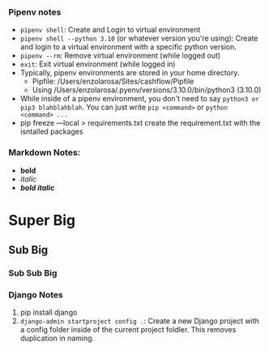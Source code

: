 
### Pipenv notes
- `pipenv shell`: Create and Login to virtual environment
- `pipenv shell --python 3.10` (or whatever version you're using): Create and login to a virtual environment with a specific python version.
- `pipenv --rm`: Remove virtual environment (while logged out)
- `exit`: Exit virtual environment (while logged in)
- Typically, pipenv environments are stored in your home directory.
    - Pipfile: /Users/enzolarosa/Sites/cashflow/Pipfile
    - Using /Users/enzolarosa/.pyenv/versions/3.10.0/bin/python3 (3.10.0) 
- While inside of a pipenv environment, you don't need to say `python3 or pip3 blahblahblah`. You can just write `pip <command>` or `python <command> ...`
- pip freeze —local > requirements.txt create the requirement.txt with the isntalled packages

### Markdown Notes:
- **bold**
- *italic*
- ***bold italic***
# Super Big
## Sub Big
### Sub Sub Big

### Django Notes
1. pip install django
2. `django-admin startproject config .`: Create a new Django project with a config folder inside of the current project foldler. This removes duplication in naming.
